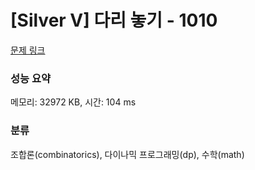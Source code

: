 # [Silver V] 다리 놓기 - 1010 

[문제 링크](https://www.acmicpc.net/problem/1010) 

### 성능 요약

메모리: 32972 KB, 시간: 104 ms

### 분류

조합론(combinatorics), 다이나믹 프로그래밍(dp), 수학(math)

